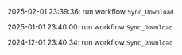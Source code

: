 2025-02-01 23:39:36: run workflow `Sync_Download` 

2025-01-01 23:40:00: run workflow `Sync_Download` 

2024-12-01 23:40:34: run workflow `Sync_Download` 


